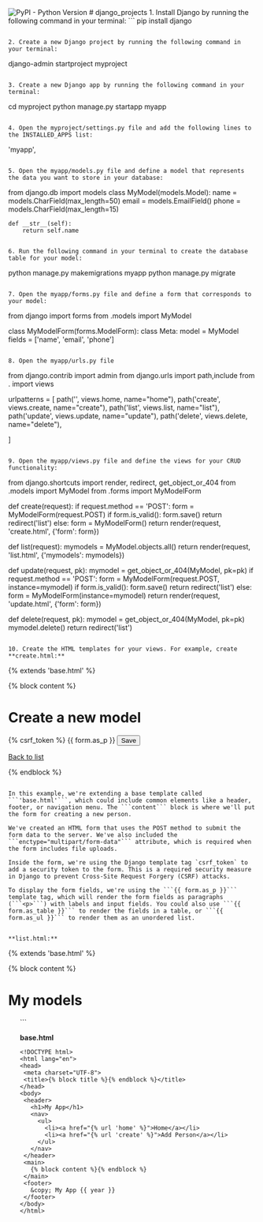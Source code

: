<img alt="PyPI - Python Version" src="https://img.shields.io/pypi/pyversions/Django?style=plastic">
# django_projects
1. Install Django by running the following command in your terminal:
``` 
pip install django

```

2. Create a new Django project by running the following command in your terminal:
``` 
django-admin startproject myproject
```

3. Create a new Django app by running the following command in your terminal:
``` 
cd myproject
python manage.py startapp myapp
```

4. Open the myproject/settings.py file and add the following lines to the INSTALLED_APPS list:
``` 
'myapp',
```

5. Open the myapp/models.py file and define a model that represents the data you want to store in your database:
``` 
 from django.db import models
class MyModel(models.Model):
    name = models.CharField(max_length=50)
    email = models.EmailField()
    phone = models.CharField(max_length=15)

    def __str__(self):
        return self.name
```
        
6. Run the following command in your terminal to create the database table for your model:

```
python manage.py makemigrations myapp
python manage.py migrate
```

7. Open the myapp/forms.py file and define a form that corresponds to your model:

```
from django import forms
from .models import MyModel

class MyModelForm(forms.ModelForm):
    class Meta:
        model = MyModel
        fields = ['name', 'email', 'phone']
```

8. Open the myapp/urls.py file

```
from django.contrib import admin
from django.urls import path,include
from . import views

urlpatterns = [
    path('', views.home, name="home"),
    path('create', views.create, name="create"),
    path('list', views.list, name="list"),
    path('update', views.update, name="update"),
    path('delete', views.delete, name="delete"),
    
]
```

9. Open the myapp/views.py file and define the views for your CRUD functionality:

```
from django.shortcuts import render, redirect, get_object_or_404
from .models import MyModel
from .forms import MyModelForm

def create(request):
    if request.method == 'POST':
        form = MyModelForm(request.POST)
        if form.is_valid():
            form.save()
            return redirect('list')
    else:
        form = MyModelForm()
    return render(request, 'create.html', {'form': form})


def list(request):
    mymodels = MyModel.objects.all()
    return render(request, 'list.html', {'mymodels': mymodels})


def update(request, pk):
    mymodel = get_object_or_404(MyModel, pk=pk)
    if request.method == 'POST':
        form = MyModelForm(request.POST, instance=mymodel)
        if form.is_valid():
            form.save()
            return redirect('list')
    else:
        form = MyModelForm(instance=mymodel)
    return render(request, 'update.html', {'form': form})


def delete(request, pk):
    mymodel = get_object_or_404(MyModel, pk=pk)
    mymodel.delete()
    return redirect('list')
```

10. Create the HTML templates for your views. For example, create **create.html:**

```
{% extends 'base.html' %}

{% block content %}

<h1>Create a new model</h1>

<form method="post" enctype="multipart/form-data">
    {% csrf_token %}
    {{ form.as_p }}
    <button type="submit">Save</button>
</form>

<a href="{% url 'list' %}">Back to list</a>

{% endblock %}
```
 
In this example, we're extending a base template called ```'base.html'```, which could include common elements like a header, footer, or navigation menu. The ```content``` block is where we'll put the form for creating a new person.

We've created an HTML form that uses the POST method to submit the form data to the server. We've also included the ```enctype="multipart/form-data"``` attribute, which is required when the form includes file uploads.

Inside the form, we're using the Django template tag `csrf_token` to add a security token to the form. This is a required security measure in Django to prevent Cross-Site Request Forgery (CSRF) attacks.

To display the form fields, we're using the ```{{ form.as_p }}``` template tag, which will render the form fields as paragraphs (```<p>```) with labels and input fields. You could also use ```{{ form.as_table }}``` to render the fields in a table, or ```{{ form.as_ul }}``` to render them as an unordered list.
 

**list.html:**

```
{% extends 'base.html' %}

{% block content %}

<h1>My models</h1>

<ul>
 ```
 
**base.html**
 
 ```
 <!DOCTYPE html>
<html lang="en">
<head>
  <meta charset="UTF-8">
  <title>{% block title %}{% endblock %}</title>
</head>
<body>
  <header>
    <h1>My App</h1>
    <nav>
      <ul>
        <li><a href="{% url 'home' %}">Home</a></li>
        <li><a href="{% url 'create' %}">Add Person</a></li>
      </ul>
    </nav>
  </header>
  <main>
    {% block content %}{% endblock %}
  </main>
  <footer>
    &copy; My App {{ year }}
  </footer>
</body>
</html>
 
```
